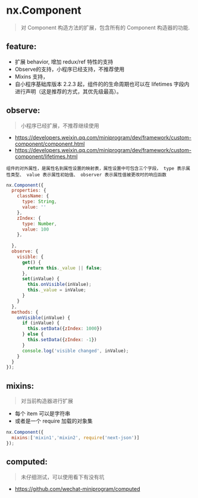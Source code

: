 # nx.Component 
> 对 Component 构造方法的扩展，包含所有的 Component 构造器的功能.

## feature:
- 扩展 behavior, 增加 redux/ref 特性的支持
- Observe的支持，小程序已经支持，不推荐使用
- Mixins 支持，
- 自小程序基础库版本 2.2.3 起，组件的的生命周期也可以在 lifetimes 字段内进行声明（这是推荐的方式，其优先级最高）。

## observe:
> 小程序已经扩展，不推荐继续使用
- https://developers.weixin.qq.com/miniprogram/dev/framework/custom-component/component.html
- https://developers.weixin.qq.com/miniprogram/dev/framework/custom-component/lifetimes.html

~~~
组件的对外属性，是属性名到属性设置的映射表，属性设置中可包含三个字段， type 表示属性类型、 value 表示属性初始值、 observer 表示属性值被更改时的响应函数
~~~

```js
nx.Component({
  properties: {
    className: {
      type: String,
      value: ''
    },
    zIndex: {
      type: Number,
      value: 100
    },
    
  },
  observe: {
    visible: {
      get() {
        return this._value || false;
      },
      set(inValue) {
        this.onVisible(inValue);
        this._value = inValue;
      }
    }
  },
  methods: {
    onVisible(inValue) {
      if (inValue) {
        this.setData({zIndex: 1000})
      } else {
        this.setData({zIndex: -1})
      }
      console.log('visible changed', inValue);
    }
  }
});
```

## mixins:
> 对当前构造器进行扩展
- 每个 item 可以是字符串
- 或者是一个  require 加载的对象集

```js
nx.Component({
  mixins:['mixin1','mixin2', require('next-json')]
});
```

## computed:
> 未仔细测试，可以使用看下有没有坑
- https://github.com/wechat-miniprogram/computed
